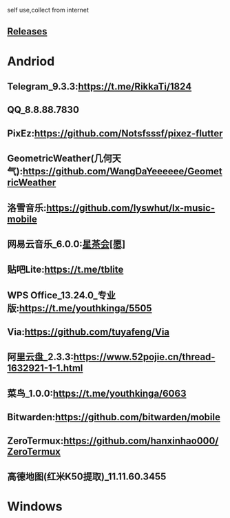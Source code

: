 self use,collect from internet 
## [Releases](https://github.com/2584191127/my-backup/releases)
# Andriod
## Telegram_9.3.3:https://t.me/RikkaTi/1824
## QQ_8.8.88.7830
## PixEz:https://github.com/Notsfsssf/pixez-flutter
## GeometricWeather(几何天气):https://github.com/WangDaYeeeeee/GeometricWeather
## 洛雪音乐:https://github.com/lyswhut/lx-music-mobile
## 网易云音乐_6.0.0:[星茶会[愿]](https://t.me/xingchahuistar)
## 贴吧Lite:https://t.me/tblite
## WPS Office_13.24.0_专业版:https://t.me/youthkinga/5505
## Via:https://github.com/tuyafeng/Via
## 阿里云盘_2.3.3:https://www.52pojie.cn/thread-1632921-1-1.html
## 菜鸟_1.0.0:https://t.me/youthkinga/6063
## Bitwarden:https://github.com/bitwarden/mobile
## ZeroTermux:https://github.com/hanxinhao000/ZeroTermux
## 高德地图(红米K50提取)_11.11.60.3455
# Windows
